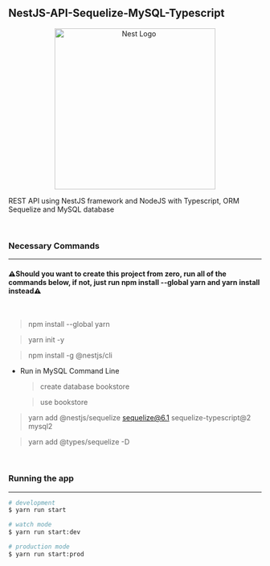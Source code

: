 ## NestJS-API-Sequelize-MySQL-Typescript

<p align="center">
  <a href="http://nestjs.com/" target="blank"><img src="https://nestjs.com/img/logo_text.svg" width="320" alt="Nest Logo" /></a>
</p>

REST API using NestJS framework and NodeJS with Typescript, ORM Sequelize and MySQL database

<br>

### Necessary Commands 
---

#### ⚠️Should you want to create this project from zero, run all of the commands below, if not, just run **npm install --global yarn** and **yarn install** instead⚠️

<br>


> npm install --global yarn

> yarn init -y

> npm install -g @nestjs/cli

* Run in MySQL Command Line

  > create database bookstore

  > use bookstore

> yarn add @nestjs/sequelize sequelize@6.1 sequelize-typescript@2 mysql2

> yarn add @types/sequelize -D

<br>

### Running the app
---

```bash
# development
$ yarn run start

# watch mode
$ yarn run start:dev

# production mode
$ yarn run start:prod
```